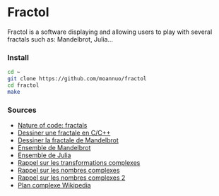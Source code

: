 # Fractol

Fractol is a software displaying and allowing users to play with several fractals such as: Mandelbrot, Julia...

### Install

```bash
cd ~
git clone https://github.com/moannuo/fractol
cd fractol
make
```

### Sources

- [Nature of code: fractals](http://natureofcode.com/book/chapter-8-fractals/)
- [Dessiner une fractale en C/C++](https://www.carnetdumaker.net/articles/dessiner-la-fractale-de-mandelbrot-en-python-et-en-cc/#dessin-dune-fractale-de-mandelbrot-en-cc)
- [Dessiner la fractale de Mandelbrot](http://sdz.tdct.org/sdz/dessiner-la-fractale-de-mandelbrot.html)
- [Ensemble de Mandelbrot](http://www.mathcurve.com/fractals/mandelbrot/mandelbrot.shtml)
- [Ensemble de Julia](http://www.mathcurve.com/fractals/julia/julia.shtml)
- [Rappel sur les transformations complexes](http://tanopah.jo.free.fr/ADS/bloc14/vtstranformationscomplexes.pdf)
- [Rappel sur les nombres complexes](http://ww2.cnam.fr/physique//PHR101/formules_complexes.pdf)
- [Rappel sur les nombres complexes 2](http://www.univ-orleans.fr/mapmo/membres/khaoula/enseignement2011et2012/nombre-complexe.pdf)
- [Plan complexe Wikipedia](https://fr.wikipedia.org/wiki/Plan_complexe)
